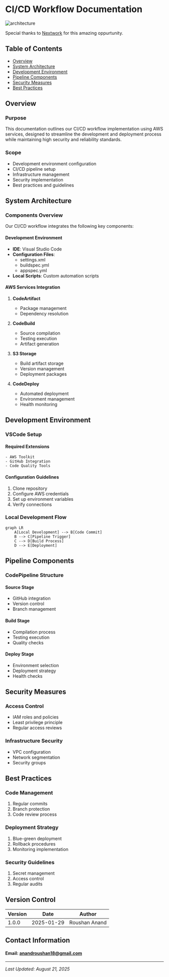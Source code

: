 # CI/CD Workflow Documentation

![architecture](architecture-complete.png)

Special thanks to [Nextwork](https://www.nextwork.org) for this amazing oppurtunity.

## Table of Contents
- [Overview](#overview)
- [System Architecture](#system-architecture)
- [Development Environment](#development-environment)
- [Pipeline Components](#pipeline-components)
- [Security Measures](#security-measures)
- [Best Practices](#best-practices)

## Overview

### Purpose
This documentation outlines our CI/CD workflow implementation using AWS services, designed to streamline the development and deployment process while maintaining high security and reliability standards.

### Scope
- Development environment configuration
- CI/CD pipeline setup
- Infrastructure management
- Security implementation
- Best practices and guidelines

## System Architecture

### Components Overview
Our CI/CD workflow integrates the following key components:

#### Development Environment
- **IDE**: Visual Studio Code
- **Configuration Files**:
  - settings.xml
  - buildspec.yml
  - appspec.yml
- **Local Scripts**: Custom automation scripts

#### AWS Services Integration
1. **CodeArtifact**
   - Package management
   - Dependency resolution

2. **CodeBuild**
   - Source compilation
   - Testing execution
   - Artifact generation

3. **S3 Storage**
   - Build artifact storage
   - Version management
   - Deployment packages

4. **CodeDeploy**
   - Automated deployment
   - Environment management
   - Health monitoring

## Development Environment

### VSCode Setup

#### Required Extensions
```plaintext
- AWS Toolkit
- GitHub Integration
- Code Quality Tools
```

#### Configuration Guidelines
1. Clone repository
2. Configure AWS credentials
3. Set up environment variables
4. Verify connections

### Local Development Flow
```mermaid
graph LR
    A[Local Development] --> B[Code Commit]
    B --> C[Pipeline Trigger]
    C --> D[Build Process]
    D --> E[Deployment]
```

## Pipeline Components

### CodePipeline Structure

#### Source Stage
- GitHub integration
- Version control
- Branch management

#### Build Stage
- Compilation process
- Testing execution
- Quality checks

#### Deploy Stage
- Environment selection
- Deployment strategy
- Health checks

## Security Measures

### Access Control
- IAM roles and policies
- Least privilege principle
- Regular access reviews

### Infrastructure Security
- VPC configuration
- Network segmentation
- Security groups

## Best Practices

### Code Management
1. Regular commits
2. Branch protection
3. Code review process

### Deployment Strategy
1. Blue-green deployment
2. Rollback procedures
3. Monitoring implementation

### Security Guidelines
1. Secret management
2. Access control
3. Regular audits

## Version Control

| Version | Date | Author |
|---------|------|---------
| 1.0.0 | 2025-01-29 | Roushan Anand

## Contact Information

#### Email: anandroushan18@gmail.com
---

*Last Updated: August 21, 2025*
